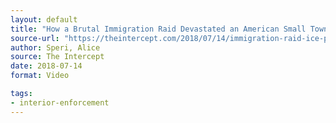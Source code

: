 ```yaml
---
layout: default
title: "How a Brutal Immigration Raid Devastated an American Small Town — And How It Bounced Back"
source-url: "https://theintercept.com/2018/07/14/immigration-raid-ice-postville-iowa/"
author: Speri, Alice
source: The Intercept
date: 2018-07-14
format: Video

tags:
- interior-enforcement
---
```


